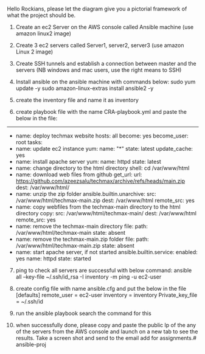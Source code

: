 Hello Rockians, please let the diagram give you a pictorial framework of what the project should be.

1. Create an ec2 Server on the AWS console called Ansible machine (use amazon linux2 image)

2. Create 3 ec2 servers called Server1, server2, server3 (use amazon Linux 2 image)

3. Create SSH tunnels and establish a connection between master and the servers
(NB windows and mac users, use the right means to SSH)

4. Install ansible on the ansible machine with commands below:
sudo yum update -y
sudo amazon-linux-extras install ansible2 -y

5. create the inventory file and name it as inventory

6. create playbook file with the name CRA-playbook.yml and paste the below in the file:
---
- name: deploy techmax website
 hosts: all
 become: yes
 become_user: root
 tasks:
 - name: update ec2 instance
 yum:
 name: "*"
 state: latest
 update_cache: yes
 - name: install apache server
 yum:
 name: httpd
 state: latest
 - name: change directory to the html directory
 shell: cd /var/www/html
 - name: download web files from github
 get_url:
 url: https://github.com/azeezsalu/techmax/archive/refs/heads/main.zip
 dest: /var/www/html/
 - name: unzip the zip folder
 ansible.builtin.unarchive:
 src: /var/www/html/techmax-main.zip
 dest: /var/www/html
 remote_src: yes
 - name: copy webfiles from the techmax-main directory to the html directory
 copy: 
 src: /var/www/html/techmax-main/
 dest: /var/www/html
 remote_src: yes
 - name: remove the techmax-main directory
 file: 
 path: /var/www/html/techmax-main
 state: absent
 - name: remove the techmax-main.zip folder
 file: 
 path: /var/www/html/techmax-main.zip
 state: absent 
 - name: start apache server, if not started
 ansible.builtin.service:
 enabled: yes
 name: httpd
 state: started


7. ping to check all servers are successful with below command:
ansible all –key-file ~/.ssh/id_rsa -I inventory -m ping -u ec2-user

8. create config file with name ansible.cfg and put the below in the file
[defaults]
remote_user = ec2-user
inventory = inventory
Private_key_file = ~/.ssh/id

9. run the ansible playbook
 search the command for this
 
10. when successfully done, please copy and paste the public Ip of the any of the servers from 
the AWS console and launch on a new tab to see the results.
 Take a screen shot and send to the email add for assignments.# ansible-proj
